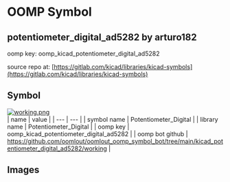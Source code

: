 # OOMP Symbol  
## potentiometer_digital_ad5282  by arturo182  
  
oomp key: oomp_kicad_potentiometer_digital_ad5282  
  
source repo at: [https://gitlab.com/kicad/libraries/kicad-symbols](https://gitlab.com/kicad/libraries/kicad-symbols)  
## Symbol  
  
[![working.png](working_600.png)](working.png)  
| name | value | 
| --- | --- | 
| symbol name | Potentiometer_Digital | 
| library name | Potentiometer_Digital | 
| oomp key | oomp_kicad_potentiometer_digital_ad5282 | 
| oomp bot github | https://github.com/oomlout/oomlout_oomp_symbol_bot/tree/main/kicad_potentiometer_digital_ad5282/working | 
## Images  
